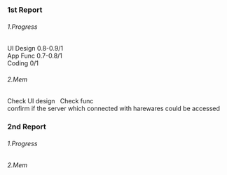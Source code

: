 ### 1st Report
###### 1.Progress
UI Design 0.8-0.9/1  
App Func 0.7-0.8/1  
Coding 0/1  
###### 2.Mem
Check UI design  
Check func  
confirm if the server which connected with harewares could be accessed
### 2nd Report
###### 1.Progress
###### 2.Mem